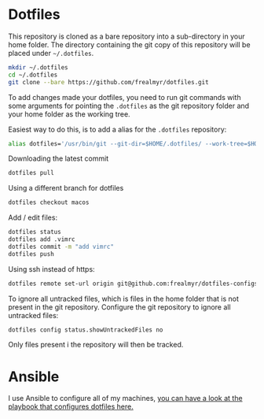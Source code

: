 # Dotfiles

This repository is cloned as a bare repository into a sub-directory in your home folder. The directory containing the git copy of this repository will be placed under `~/.dotfiles`.

```bash
mkdir ~/.dotfiles
cd ~/.dotfiles
git clone --bare https://github.com/frealmyr/dotfiles.git
```

To add changes made your dotfiles, you need to run git commands with some arguments for pointing the `.dotfiles` as the git repository folder and your home folder as the working tree.

Easiest way to do this, is to add a alias for the `.dotfiles` repository:
```bash
alias dotfiles='/usr/bin/git --git-dir=$HOME/.dotfiles/ --work-tree=$HOME'
```

Downloading the latest commit
```bash
dotfiles pull
```

Using a different branch for dotfiles
```bash
dotfiles checkout macos
```

Add / edit files:
```bash
dotfiles status
dotfiles add .vimrc
dotfiles commit -m "add vimrc"
dotfiles push
```

Using ssh instead of https:
```bash
dotfiles remote set-url origin git@github.com:frealmyr/dotfiles-configs.git
```

To ignore all untracked files, which is files in the home folder that is not present in the git repository. Configure the git repository to ignore all untracked files:
```bash
dotfiles config status.showUntrackedFiles no
```

Only files present i the repository will then be tracked.

# Ansible

I use Ansible to configure all of my machines, [you can have a look at the playbook that configures dotfiles here.](https://github.com/frealmyr/ansible/blob/master/ansible/dotfiles.yml)
